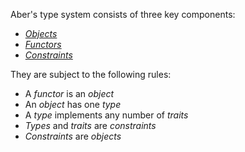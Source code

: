 Aber's type system consists of three key components: 
- [*Objects*](Specification/Semantics/Type_system/Object/_.md)
- [*Functors*](Functor.md)
- [*Constraints*](Specification/Semantics/Type_system/Constraint/_.md)

They are subject to the following rules:
- A *functor* is an *object*
- An *object* has one *type*
- A *type* implements any number of *traits*
- *Types* and *traits* are *constraints*
- *Constraints* are *objects*



